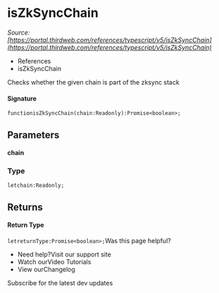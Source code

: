 # isZkSyncChain

*Source: [https://portal.thirdweb.com/references/typescript/v5/isZkSyncChain](https://portal.thirdweb.com/references/typescript/v5/isZkSyncChain)*

* References
* isZkSyncChain

Checks whether the given chain is part of the zksync stack

#### Signature

`functionisZkSyncChain(chain:Readonly):Promise<boolean>;`
## Parameters

#### chain

### Type

`letchain:Readonly;`
## Returns

#### Return Type

`letreturnType:Promise<boolean>;`Was this page helpful?

* Need help?Visit our support site
* Watch ourVideo Tutorials
* View ourChangelog

Subscribe for the latest dev updates

